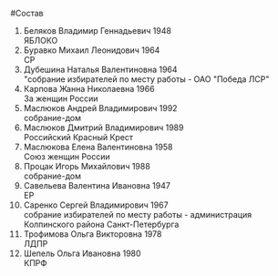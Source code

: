 #Состав
1. Беляков Владимир Геннадьевич 1948   
    ЯБЛОКО
2. Буравко Михаил Леонидович 1964   
    СР
3. Дубешина Наталья Валентиновна 1964   
    "собрание избирателей по месту работы - ОАО "Победа ЛСР"
4. Карпова Жанна Николаевна 1966   
    За женщин России
5. Маслюков Андрей Владимирович 1992   
    собрание-дом
6. Маслюков Дмитрий Владимирович 1989   
    Российский Красный Крест
7. Маслюкова Елена Валентиновна 1958   
    Союз женщин России
8. Процак Игорь Михайлович 1988   
    собрание-дом
9. Савельева Валентина Ивановна 1947   
    ЕР
10. Саренко Сергей Владимирович 1967   
    собрание избирателей по месту работы - администрация Колпинского района Санкт-Петербурга
11. Трофимова Ольга Викторовна 1978   
    ЛДПР
12. Шепель Ольга Ивановна 1980   
    КПРФ
